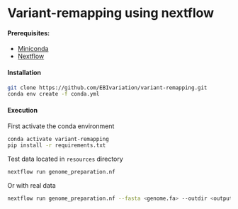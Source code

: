 # Variant-remapping using nextflow 

#### Prerequisites:
- [Miniconda](https://docs.conda.io/en/latest/miniconda.html)
- [Nextflow](https://www.nextflow.io/docs/latest/getstarted.html#installation)


#### Installation
```bash
git clone https://github.com/EBIvariation/variant-remapping.git
conda env create -f conda.yml
```

#### Execution 
First activate the conda environment
```bash
conda activate variant-remapping
pip install -r requirements.txt
```

Test data located in `resources` directory
```bash
nextflow run genome_preparation.nf
```

Or with real data
```bash
nextflow run genome_preparation.nf --fasta <genome.fa> --outdir <output directory>
```
